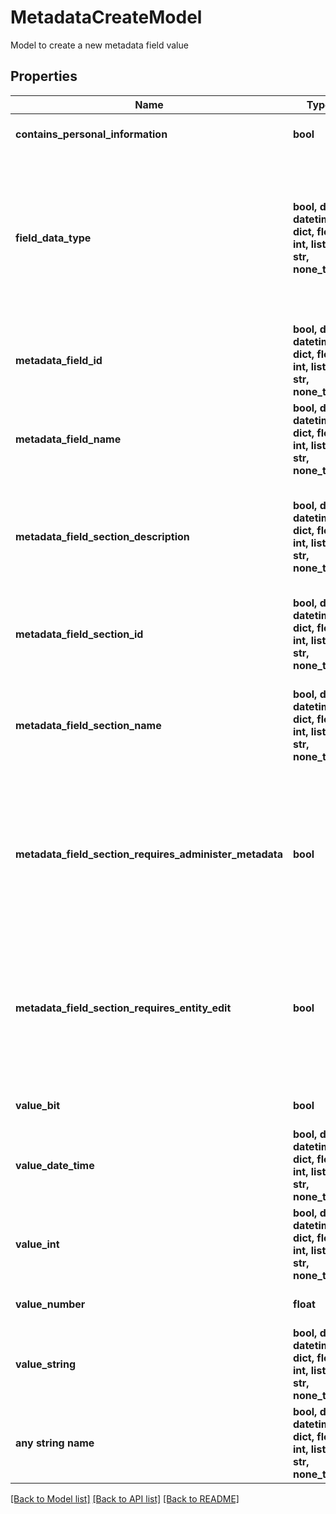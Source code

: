 # MetadataCreateModel

Model to create a new metadata field value

## Properties
Name | Type | Description | Notes
------------ | ------------- | ------------- | -------------
**contains_personal_information** | **bool** | When this is set to true, the metadata will be obfuscated during export | [optional] 
**field_data_type** | **bool, date, datetime, dict, float, int, list, str, none_type** | Specify the specific data type desired.  Only required when also creating a new field.  If field MetadataFieldId is passed or a field already exists with the passed MetadataFieldName this is ignored.  Certain data types can also be inferred from which value field is set, but some require this to be explicitly set like User. | [optional] 
**metadata_field_id** | **bool, date, datetime, dict, float, int, list, str, none_type** | The specific field ID can be passed and in this case MetadataFieldName and MetadataFieldTypeId are ignored | [optional] 
**metadata_field_name** | **bool, date, datetime, dict, float, int, list, str, none_type** | When the field ID is not know this will create a field with this name.  If the field name does not already exist a new one will be created. | [optional] 
**metadata_field_section_description** | **bool, date, datetime, dict, float, int, list, str, none_type** | When the field section ID is not know this will create a field section with this description.  If MetadataFieldSectionId is passed or a section with the name MetadataFieldSectionName this field is ignored. | [optional] 
**metadata_field_section_id** | **bool, date, datetime, dict, float, int, list, str, none_type** | The specific field section ID can be passed and in this case MetadataFieldSectionName is ignored | [optional] 
**metadata_field_section_name** | **bool, date, datetime, dict, float, int, list, str, none_type** | When the field section ID is not know this will create a field section with this name.  If the field section name does not already exist a new one will be created.  If MetadataFieldSectionId is passed this field is ignored. | [optional] 
**metadata_field_section_requires_administer_metadata** | **bool** | When the field section ID is not know this will create a field section with this setting as to whether the Administer Metadata permission is required for edit.  If MetadataFieldSectionId is passed or a section with the name MetadataFieldSectionName, this field is ignored. | [optional] 
**metadata_field_section_requires_entity_edit** | **bool** | When the field section ID is not know this will create a field section with this setting as to whether edit permission is required for edit. Otherwise view will be required.  If MetadataFieldSectionId is passed or a section with the name MetadataFieldSectionName, this field is ignored. | [optional] 
**value_bit** | **bool** | When the field is a boolean it should assign this field on create for the value | [optional] 
**value_date_time** | **bool, date, datetime, dict, float, int, list, str, none_type** | When the field is a date it should assign this field on create for the value | [optional] 
**value_int** | **bool, date, datetime, dict, float, int, list, str, none_type** | When the field is a user it should assign this field on create for the value | [optional] 
**value_number** | **float** | When the field is a number it should assign this field on create for the value | [optional] 
**value_string** | **bool, date, datetime, dict, float, int, list, str, none_type** | When the field is a string it should assign this field on create for the value | [optional] 
**any string name** | **bool, date, datetime, dict, float, int, list, str, none_type** | any string name can be used but the value must be the correct type | [optional]

[[Back to Model list]](../README.md#documentation-for-models) [[Back to API list]](../README.md#documentation-for-api-endpoints) [[Back to README]](../README.md)


